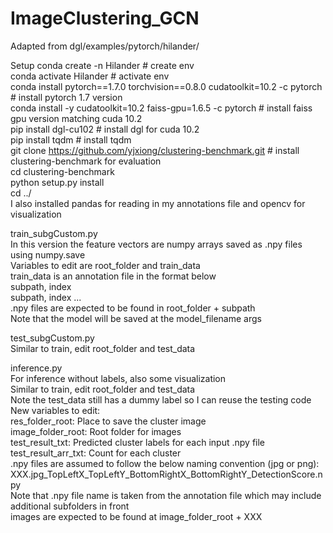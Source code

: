 # ImageClustering_GCN

Adapted from dgl/examples/pytorch/hilander/

Setup
conda create -n Hilander # create env  
conda activate Hilander # activate env  
conda install pytorch==1.7.0 torchvision==0.8.0 cudatoolkit=10.2 -c pytorch # install pytorch 1.7 version  
conda install -y cudatoolkit=10.2 faiss-gpu=1.6.5 -c pytorch # install faiss gpu version matching cuda 10.2  
pip install dgl-cu102 # install dgl for cuda 10.2  
pip install tqdm # install tqdm  
git clone https://github.com/yjxiong/clustering-benchmark.git # install clustering-benchmark for evaluation  
cd clustering-benchmark  
python setup.py install  
cd ../  
I also installed pandas for reading in my annotations file and opencv for visualization  

train_subgCustom.py  
In this version the feature vectors are numpy arrays saved as .npy files using numpy.save  
Variables to edit are root_folder and train_data  
train_data is an annotation file in the format below  
subpath, index  
subpath, index ...  
.npy files are expected to be found in root_folder + subpath   
Note that the model will be saved at the model_filename args

test_subgCustom.py  
Similar to train, edit root_folder and test_data  

inference.py  
For inference without labels, also some visualization  
Similar to train, edit root_folder and test_data  
Note the test_data still has a dummy label so I can reuse the testing code  
New variables to edit:  
res_folder_root: Place to save the cluster image  
image_folder_root: Root folder for images  
test_result_txt: Predicted cluster labels for each input .npy file  
test_result_arr_txt: Count for each cluster  
.npy files are assumed to follow the below naming convention (jpg or png):  
XXX.jpg_TopLeftX_TopLeftY_BottomRightX_BottomRightY_DetectionScore.npy  
Note that .npy file name is taken from the annotation file which may include additional subfolders in front  
images are expected to be found at image_folder_root + XXX
